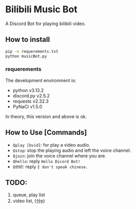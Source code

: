 # Bilibili Music Bot

A Discord Bot for playing bilibili video.

## How to install

```cmd
pip -m requerements.txt
python musicBot.py
```

### requerements

The development environment is:
- python v3.13.2
- discord.py v2.5.2
- requests v2.32.3
- PyNaCl v1.5.0

In theory, this version and above is ok.

## How to Use [Commands]

- `Qplay [bvid]`: for play a video audio.
- `Qstop`: stop the playing audio and left the voice channel.
- `Qjoin`: join the voice channel where you are.
- `Qhello`: reply `Hello Dicord Bot!`
- `Q你好`: reply `I don't speak chinese.`

## TODO:
 1. queue, play list
 2. video list, (分p)
